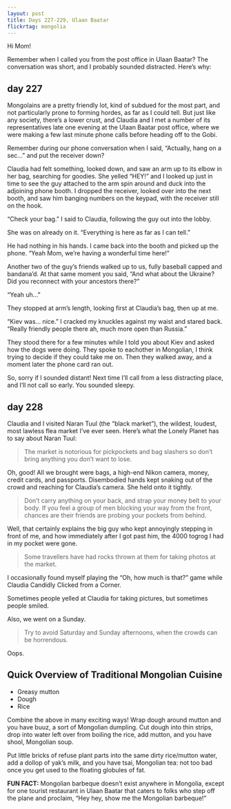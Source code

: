 ```yaml
---
layout: post
title: Days 227-229, Ulaan Baatar
flickrtag: mongolia
---
```


Hi Mom!

Remember when I called you from the post office in Ulaan Baatar? The conversation was short, and I probably sounded distracted. Here’s why:

## day 227

Mongolains are a pretty friendly lot, kind of subdued for the most part, and not particularly prone to forming hordes, as far as I could tell. But just like any society, there’s a lower crust, and Claudia and I met a number of its representatives late one evening at the Ulaan Baatar post office, where we were making a few last minute phone calls before heading off to the Gobi.

Remember during our phone conversation when I said, “Actually, hang on a sec…” and put the receiver down?

Claudia had felt something, looked down, and saw an arm up to its elbow in her bag, searching for goodies. She yelled “HEY!” and I looked up just in time to see the guy attached to the arm spin around and duck into the adjoining phone booth. I dropped the receiver, looked over into the next booth, and saw him banging numbers on the keypad, with the receiver still on the hook.

“Check your bag.” I said to Claudia, following the guy out into the lobby.

She was on already on it. “Everything is here as far as I can tell.”

He had nothing in his hands. I came back into the booth and picked up the phone. “Yeah Mom, we’re having a wonderful time here!”

Another two of the guy’s friends walked up to us, fully baseball capped and bandana’d. At that same moment you said, “And what about the Ukraine? Did you reconnect with your ancestors there?”

“Yeah uh…”

They stopped at arm’s length, looking first at Claudia’s bag, then up at me.

“Kiev was… nice.” I cracked my knuckles against my waist and stared back. “Really friendly people there ah, much more open than Russia.”

They stood there for a few minutes while I told you about Kiev and asked how the dogs were doing. They spoke to eachother in Mongolian, I think trying to decide if they could take me on. Then they walked away, and a moment later the phone card ran out.

So, sorry if I sounded distant! Next time I’ll call from a less distracting place, and I’ll not call so early. You sounded sleepy.

## day 228

Claudia and I visited Naran Tuul (the “black market”), the wildest, loudest, most lawless flea market I’ve ever seen. Here’s what the Lonely Planet has to say about Naran Tuul:

> The market is notorious for pickpockets and bag slashers so don’t bring anything you don’t want to lose.

Oh, good! All we brought were bags, a high-end Nikon camera, money, credit cards, and passports. Disembodied hands kept snaking out of the crowd and reaching for Claudia’s camera. She held onto it tightly.

> Don’t carry anything on your back, and strap your money belt to your body. If you feel a group of men blocking your way from the front, chances are their friends are probing your pockets from behind.

Well, that certainly explains the big guy who kept annoyingly stepping in front of me, and how immediately after I got past him, the 4000 togrog I had in my pocket were gone.

> Some travellers have had rocks thrown at them for taking photos at the market.

I occasionally found myself playing the “Oh, how much is that?” game while Claudia Candidly Clicked from a Corner.

Sometimes people yelled at Claudia for taking pictures, but sometimes people smiled.

Also, we went on a Sunday.

> Try to avoid Saturday and Sunday afternoons, when the crowds can be horrendous.

Oops.

## Quick Overview of Traditional Mongolian Cuisine

* Greasy mutton
* Dough
* Rice

Combine the above in many exciting ways! Wrap dough around mutton and you have buuz, a sort of Mongolian dumpling. Cut dough into thin strips, drop into water left over from boiling the rice, add mutton, and you have shool, Mongolian soup.

Put little bricks of refuse plant parts into the same dirty rice/mutton water, add a dollop of yak’s milk, and you have tsai, Mongolian tea: not too bad once you get used to the floating globules of fat.

**FUN FACT:** Mongolian barbeque doesn’t exist anywhere in Mongolia, except for one tourist restaurant in Ulaan Baatar that caters to folks who step off the plane and proclaim, “Hey hey, show me the Mongolian barbeque!”